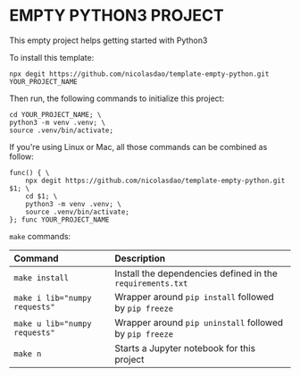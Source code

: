 # EMPTY PYTHON3 PROJECT

This empty project helps getting started with Python3

To install this template:

```
npx degit https://github.com/nicolasdao/template-empty-python.git YOUR_PROJECT_NAME
```

Then run, the following commands to initialize this project:

```
cd YOUR_PROJECT_NAME; \
python3 -m venv .venv; \
source .venv/bin/activate;
```

If you're using Linux or Mac, all those commands can be combined as follow:

```
func() { \
	npx degit https://github.com/nicolasdao/template-empty-python.git $1; \
	cd $1; \
	python3 -m venv .venv; \
	source .venv/bin/activate;
}; func YOUR_PROJECT_NAME
```

`make` commands:

| Command | Description |
|:--------|:------------|
| `make install` | Install the dependencies defined in the `requirements.txt` |
| `make i lib="numpy requests"` | Wrapper around `pip install` followed by `pip freeze` |
| `make u lib="numpy requests"` | Wrapper around `pip uninstall` followed by `pip freeze` |
| `make n` | Starts a Jupyter notebook for this project |

